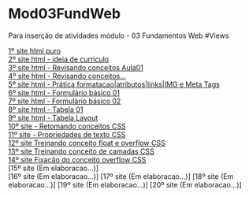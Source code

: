 # Mod03FundWeb
Para inserção de atividades módulo - 03 Fundamentos Web
#Views

[1º site html puro](https://htmlpreview.github.io/?https://raw.githubusercontent.com/vntsmatos/Mod03FundWeb/main/Aula01/index.html)    
[2º site html - ideia de curriculo](https://htmlpreview.github.io/?https://github.com/vntsmatos/Mod03FundWeb/blob/main/Aula02/index.html)    
[3º site html - Revisando conceitos Aula01](https://htmlpreview.github.io/?https://github.com/vntsmatos/Mod03FundWeb/blob/main/Aula03/index.html)   
[4º site html - Revisando conceitos...](https://htmlpreview.github.io/?https://github.com/vntsmatos/Mod03FundWeb/blob/main/Aula04/index.html)  
[5º site html - Prática formatacao|atributos|links|IMG e Meta Tags](https://htmlpreview.github.io/?https://github.com/vntsmatos/Mod03FundWeb/blob/main/Aula05/index.html)     
[6º site html - Formulário básico 01](https://htmlpreview.github.io/?https://github.com/vntsmatos/Mod03FundWeb/blob/main/Formulario01/index.html)  
[7º site html - Formulário básico 02](https://htmlpreview.github.io/?https://github.com/vntsmatos/Mod03FundWeb/blob/main/Formulario02/form.html)    
[8º site html - Tabela 01](https://htmlpreview.github.io/?https://github.com/vntsmatos/Mod03FundWeb/blob/main/Tabelas01/tabela.html)   
[9º site html - Tabela Layout](https://htmlpreview.github.io/?https://github.com/vntsmatos/Mod03FundWeb/blob/main/Tabelas02/tabela-layout.html)   
[10º site - Retomando conceitos CSS](https://htmlpreview.github.io/?https://github.com/vntsmatos/Mod03FundWeb/blob/main/CSS/Apz01/index.html)   
[11º site - Propriedades de texto CSS](https://htmlpreview.github.io/?https://github.com/vntsmatos/Mod03FundWeb/blob/main/CSS/Apz02/propriedades-de-texto.html)  
[12º site Treinando conceito float e overflow CSS](https://htmlpreview.github.io/?https://github.com/vntsmatos/Mod03FundWeb/blob/main/CSS/Apz03/float-css.html)   
[13º site Treinando conceito de camadas CSS](https://htmlpreview.github.io/?https://github.com/vntsmatos/Mod03FundWeb/blob/main/CSS/Apz04/index.html)   
[14º site Fixação do conceito overflow CSS](https://htmlpreview.github.io/?https://github.com/vntsmatos/Mod03FundWeb/blob/main/CSS/Apz05/overflow.html)   
[15º site (Em elaboracao...)]   
[16º site (Em elaboracao...)]
[17º site (Em elaboracao...)]
[18º site (Em elaboracao...)]
[19º site (Em elaboracao...)]
[20º site (Em elaboracao...)]
